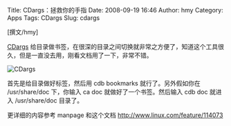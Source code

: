 Title: CDargs：拯救你的手指
Date: 2008-09-19 16:46
Author: hmy
Category: Apps
Tags: CDargs
Slug: cdargs

[撰文/hmy]

[CDargs](http://www.skamphausen.de/cgi-bin/ska/CDargs)
给目录做书签，在很深的目录之间切换就非常之方便了，知道这个工具很久，但是一直没去用，刚看文档用了一下，非常不错。

![CDargs](http://i.linuxtoy.org/i/2008/09/cdargs.png)

首先是给目录做好标签，然后用 cdb bookmarks 就行了。另外假如你在
/usr/share/doc 下，你输入 ca doc 就做好了一个书签。然后输入 cdb doc
就进入 /usr/share/doc 目录了。

更详细的内容参考 manpage 和这个文档
<http://www.linux.com/feature/114073>
